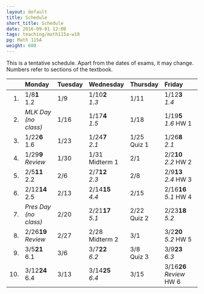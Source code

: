 ```yaml
---
layout: default
title: Schedule
short_title: Schedule
date: 2016-09-01 12:00
tags: teaching/math115a-w18
pg: Math 115A
weight: 600
---
```


This is a tentative schedule. Apart from the dates of exams, it may change. Numbers refer to sections of the textbook.

<table class="schedule">
        <thead>
            <tr class="header">
                <th align="right"></th>
                <th align="left">Monday</th>
                <th align="left">Tuesday</th>
                <th align="left">Wednesday</th>
                <th align="left">Thursday</th>
                <th align="left">Friday</th>
</tr>
    </thead>
    <tbody>
        <tr class="even">
            <td align="right">1.</td>
            <td align="left"><span class="right">1/8</span><span class="left"><b>1</b></span><br>1.2</td>
            <td align="left"><span class="right">1/9</span><span class="left"><b></b></span><br></td>
            <td align="left"><span class="right">1/10</span><span class="left"><b>2</b></span><br><em>1.3</em></td>
            <td align="left"><span class="right">1/11</span><span class="left"><b></b></span><br></td>
            <td align="left"><span class="right">1/12</span><span class="left"><b>3</b></span><br><em>1.4</em></td>
        </tr>
        <tr class="odd">
            <td align="right">2.</td>
            <td align="left" class="hol"><em>MLK Day<br>(no class)</em></td>
            <td align="left"><span class="right">1/16</span><span class="left"><b></b></span><br></td>
            <td align="left"><span class="right">1/17</span><span class="left"><b>4</b></span><br><em>1.5</em></td>
            <td align="left"><span class="right">1/18</span><span class="left"><b></b></span><br></td>
            <td align="left"><span class="right">1/19</span><span class="left"><b>5</b></span><br><em>1.6</em> <span class="hw">HW 1</span></td>
        </tr>
        <tr class="even">
            <td align="right">3.</td>
            <td align="left"><span class="right">1/22</span><span class="left"><b>6</b></span><br>1.6</td>
            <td align="left"><span class="right">1/23</span><span class="left"><b></b></span><br></td>
            <td align="left"><span class="right">1/24</span><span class="left"><b>7</b></span><br><em>2.1</em></td>
            <td align="left"><span class="right">1/25</span><span class="left"><b></b></span><br><span class="hw">Quiz 1</span></td>
            <td align="left"><span class="right">1/26</span><span class="left"><b>8</b></span><br><em>2.1</em></td>
        </tr>
        <tr class="odd">
            <td align="right">4.</td>
            <td align="left"><span class="right">1/29</span><span class="left"><b>9</b></span><br><em>Review</em></td>
            <td align="left"><span class="right">1/30</span><span class="left"><b></b></span><br></td>
            <td align="left"><span class="right">1/31</span><span class="left"><b></b></span><br><span class="exam">Midterm 1</span></td>
            <td align="left"><span class="right">2/1</span><span class="left"><b></b></span><br></td>
            <td align="left"><span class="right">2/2</span><span class="left"><b>10</b></span><br><em>2.2</em> <span class="hw">HW 2</span></td>
        </tr>
        <tr class="even">
            <td align="right">5.</td>
            <td align="left"><span class="right">2/5</span><span class="left"><b>11</b></span><br>2.2</td>
            <td align="left"><span class="right">2/6</span><span class="left"><b></b></span><br></td>
            <td align="left"><span class="right">2/7</span><span class="left"><b>12</b></span><br><em>2.3</em></td>
            <td align="left"><span class="right">2/8</span><span class="left"><b></b></span><br></td>
            <td align="left"><span class="right">2/9</span><span class="left"><b>13</b></span><br><em>2.4</em> <span class="hw">HW 3</span></td>
        </tr>
        <tr class="odd">
            <td align="right">6.</td>
            <td align="left"><span class="right">2/12</span><span class="left"><b>14</b></span><br>2.5</td>
            <td align="left"><span class="right">2/13</span><span class="left"><b></b></span><br></td>
            <td align="left"><span class="right">2/14</span><span class="left"><b>15</b></span><br><em>4.4</em></td>
            <td align="left"><span class="right">2/15</span><span class="left"><b></b></span><br></td>
            <td align="left"><span class="right">2/16</span><span class="left"><b>16</b></span><br><em>5.1</em> <span class="hw">HW 4</span></td>
        </tr>
        <tr class="even">
            <td align="right">7.</td>
            <td align="left" class="hol"><em>Pres Day<br>(no class)</em></td>
            <td align="left"><span class="right">2/20</span><span class="left"><b></b></span><br></td>
            <td align="left"><span class="right">2/21</span><span class="left"><b>17</b></span><br><em>5.1</em></td>
            <td align="left"><span class="right">2/22</span><span class="left"><b></b></span><br><span class="hw">Quiz 2</span></td>
            <td align="left"><span class="right">2/23</span><span class="left"><b>18</b></span><br><em>5.2</em></td>
        </tr>
        <tr class="odd">
            <td align="right">8.</td>
            <td align="left"><span class="right">2/26</span><span class="left"><b>19</b></span><br><em>Review</em></td>
            <td align="left"><span class="right">2/27</span><span class="left"><b></b></span><br></td>
            <td align="left"><span class="right">2/28</span><span class="left"><b></b></span><br><span class="exam">Midterm 2</span></td>
            <td align="left"><span class="right">3/1</span><span class="left"><b></b></span><br></td>
            <td align="left"><span class="right">3/2</span><span class="left"><b>20</b></span><br><em>5.2</em> <span class="hw">HW 5</span></td>
        </tr>
        <tr class="even">
            <td align="right">9.</td>
            <td align="left"><span class="right">3/5</span><span class="left"><b>21</b></span><br>6.1</td>
            <td align="left"><span class="right">3/6</span><span class="left"><b></b></span><br></td>
            <td align="left"><span class="right">3/7</span><span class="left"><b>22</b></span><br><em>6.2</em></td>
            <td align="left"><span class="right">3/8</span><span class="left"><b></b></span><br><span class="hw">Quiz 3</span></td>
            <td align="left"><span class="right">3/9</span><span class="left"><b>23</b></span><br><em>6.3</em></td>
        </tr>
        <tr class="odd">
            <td align="right">10.</td>
            <td align="left"><span class="right">3/12</span><span class="left"><b>24</b></span><br>6.4</td>
            <td align="left"><span class="right">3/13</span><span class="left"><b></b></span><br></td>
            <td align="left"><span class="right">3/14</span><span class="left"><b>25</b></span><br><em>6.4</em></td>
            <td align="left"><span class="right">3/15</span><span class="left"><b></b></span><br></td>
            <td align="left"><span class="right">3/16</span><span class="left"><b>26</b></span><br><em>Review</em> <span class="hw">HW 6</span></td>
        </tr>
    </tbody>
</table>
